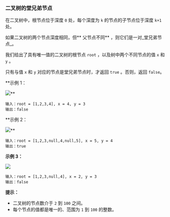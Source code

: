 ### 二叉树的堂兄弟节点 ###
在二叉树中，根节点位于深度 `0` 处，每个深度为 `k` 的节点的子节点位于深度 `k+1` 处。

如果二叉树的两个节点深度相同，但** 父节点不同** ，则它们是一对_堂兄弟节点_。

我们给出了具有唯一值的二叉树的根节点 `root` ，以及树中两个不同节点的值 `x` 和 `y` 。

只有与值 `x` 和 `y` 对应的节点是堂兄弟节点时，才返回 `true` 。否则，返回 `false`。



**示例 1：


![](https://assets.leetcode-cn.com/aliyun-lc-upload/uploads/2019/02/16/q1248-01.png)**

```
输入：root = [1,2,3,4], x = 4, y = 3
输出：false
```

**示例 2：


![](https://assets.leetcode-cn.com/aliyun-lc-upload/uploads/2019/02/16/q1248-02.png)**

```
输入：root = [1,2,3,null,4,null,5], x = 5, y = 4
输出：true
```

**示例 3：**

**![](https://assets.leetcode-cn.com/aliyun-lc-upload/uploads/2019/02/16/q1248-03.png)**

```
输入：root = [1,2,3,null,4], x = 2, y = 3
输出：false
```



**提示：**

* 二叉树的节点数介于 `2` 到 `100` 之间。
* 每个节点的值都是唯一的、范围为 `1` 到 `100` 的整数。




